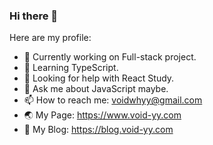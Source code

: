### Hi there 👋

Here are my profile:

- 🔭 Currently working on Full-stack project.
- 🌱 Learning TypeScript.
- 🤔 Looking for help with React Study.
- 💬 Ask me about JavaScript maybe.
- 📫 How to reach me: voidwhyy@gmail.com
- 🌏 My Page: https://www.void-yy.com
- 📝 My Blog: https://blog.void-yy.com
